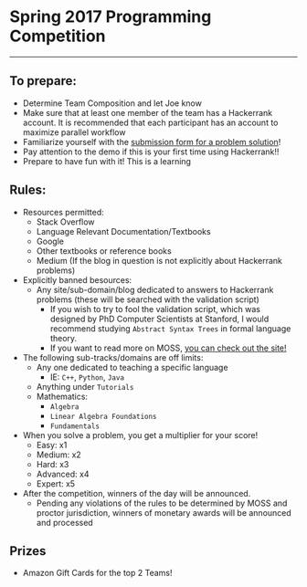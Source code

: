 # Spring 2017 Programming Competition
--------

## To prepare:
* Determine Team Composition and let Joe know
* Make sure that at least one member of the team has a Hackerrank account. It is recommended that each participant has an account to maximize parallel workflow
* Familiarize yourself with the [submission form for a problem solution](https://goo.gl/forms/OhohhT9HhW74FddV2)!
* Pay attention to the demo if this is your first time using Hackerrank!!
* Prepare to have fun with it! This is a learning 


## Rules:
* Resources permitted:
  * Stack Overflow
  * Language Relevant Documentation/Textbooks
  * Google
  * Other textbooks or reference books
  * Medium (If the blog in question is not explicitly about Hackerrank problems)
* Explicitly banned besources:
  * Any site/sub-domain/blog dedicated to answers to Hackerrank problems (these will be searched with the validation script)
    * If you wish to try to fool the validation script, which was designed by PhD Computer Scientists at Stanford, I would recommend studying `Abstract Syntax Trees` in formal language theory.
    * If you want to read more on MOSS, [you can check out the site!](https://theory.stanford.edu/~aiken/moss/)
* The following sub-tracks/domains are off limits:
  * Any one dedicated to teaching a specific language
    * IE: `C++`, `Python`, `Java`
  * Anything under `Tutorials`
  * Mathematics:
    * `Algebra`
    * `Linear Algebra Foundations`
    * `Fundamentals`
* When you solve a problem, you get a multiplier for your score!
  * Easy: x1
  * Medium: x2
  * Hard: x3
  * Advanced: x4
  * Expert: x5
* After the competition, winners of the day will be announced.
  * Pending any violations of the rules to be determined by MOSS and proctor jurisdiction, winners of monetary awards will be announced and processed 
  
## Prizes
* Amazon Gift Cards for the top 2 Teams!
